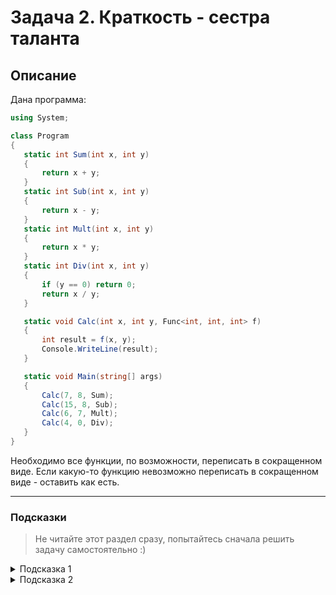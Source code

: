 # Задача 2. Краткость - сестра таланта

## Описание

Дана программа:

```cs
using System;

class Program
{
   static int Sum(int x, int y)
   {
       return x + y;
   }
   static int Sub(int x, int y)
   {
       return x - y;
   }
   static int Mult(int x, int y)
   {
       return x * y;
   }
   static int Div(int x, int y)
   {
       if (y == 0) return 0;
       return x / y;
   }

   static void Calc(int x, int y, Func<int, int, int> f)
   {
       int result = f(x, y);
       Console.WriteLine(result);
   }

   static void Main(string[] args)
   {
       Calc(7, 8, Sum);
       Calc(15, 8, Sub);
       Calc(6, 7, Mult);
       Calc(4, 0, Div);
   }
}
```

Необходимо все функции, по возможности, переписать в сокращенном виде. Если какую-то функцию невозможно переписать в сокращенном виде - оставить как есть.

---

### Подсказки

> Не читайте этот раздел сразу, попытайтесь сначала решить задачу самостоятельно :)

<details>

<summary>Подсказка 1</summary>

Все функции, кроме `Main`, можно переписать в сокращенной форме.

</details>

<details>

<summary>Подсказка 2</summary>

Чтобы записать функцию `Div` в сокращенной форме - стоит вспомнить [тернарный оператор](https://docs.microsoft.com/ru-ru/dotnet/csharp/language-reference/operators/conditional-operator).

</details>
